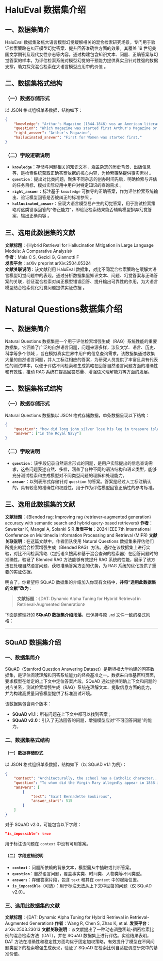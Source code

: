 # HaluEval 数据集介绍
## 一、数据集简介
HaluEval 数据集聚焦大语言模型幻觉缓解相关的混合检索研究场景，专门用于验证检索策略在纠正模型幻觉答案、提升回答准确性方面的效果。其覆盖 19 世纪美国文学期刊及现代女性杂志等内容，通过构建包含知识文本、问题、正确答案与幻觉答案的样本，为评估检索系统对模型幻觉的干预能力提供真实且针对性强的数据支撑，助力探究混合检索在大语言模型应用中的价值 。

## 二、数据集格式结构
### （一）数据存储形式  
以 JSON 格式组织单条数据，结构如下：  
```json
{
    "knowledge": "Arthur's Magazine (1844–1846) was an American literary periodical published in Philadelphia in the 19th century.First for Women is a woman's magazine published by Bauer Media Group in the USA.", 
    "question": "Which magazine was started first Arthur's Magazine or First for Women?", 
    "right_answer": "Arthur's Magazine", 
    "hallucinated_answer": "First for Women was started first."
}
```  

### （二）字段逻辑说明  
- **`knowledge`**：存储与问题相关的知识文本，涵盖杂志的历史背景、出版信息等，是检索系统获取正确答案依据的核心内容，为检索策略提供事实素材 。  
- **`question`**：提出对比类问题，聚焦不同杂志的创办时间先后，明确检索与评估的任务目标，模拟实际应用中用户对特定知识的查询需求 。  
- **`right_answer`**：标注基于 `knowledge` 可推导的正确答案，作为评估检索系统输出、验证模型回答是否被纠正的标准参照 。  
- **`hallucinated_answer`**：呈现大语言模型易产生的幻觉答案，用于测试检索策略对这类错误回答的“修正能力”，即验证检索结果能否辅助模型摒弃幻觉答案、输出正确内容 。  


## 三、选用此数据集的文献  
**文献标题**：《Hybrid Retrieval for Hallucination Mitigation in Large Language Models: A Comparative Analysis》  
**作者**：Mala C S, Gezici G, Giannotti F  
**发表平台**：arXiv preprint arXiv:2504.05324  
**文献关联说明**：该文献利用 HaluEval 数据集，对比不同混合检索策略在缓解大语言模型幻觉问题中的表现。通过分析数据集里知识文本、问题、幻觉答案与正确答案的关联，验证混合检索对纠正模型错误回答、提升输出可靠性的作用，为大语言模型结合检索优化幻觉问题提供实证依据 。 

# Natural Questions数据集介绍
## 一、数据集简介
Natural Questions 数据集是一个用于评估检索增强生成（RAG）系统性能的重要数据集。它涵盖了广泛的自然语言问题，问题来源多样，涉及文学、语言、历史、科学等多个领域 ，旨在模拟真实世界中用户的信息查询需求。该数据集通过收集大量的自然语言问题，并人工标注相应的答案，为研究人员提供了丰富且具有代表性的测试样本，以便于评估不同检索和生成策略在回答自然语言问题方面的准确性和有效性，推动 RAG 系统在提高回答质量、增强语义理解能力等方面的发展。

## 二、数据集格式结构
### （一）数据存储形式
Natural Questions 数据集以 JSON 格式存储数据，单条数据呈现以下结构：
```json
{
    "question": "how did long john silver lose his leg in treasure island", 
    "answer": ["in the Royal Navy"]
}
```

### （二）字段说明
- **`question`**：该字段记录自然语言形式的问题，是用户实际提出的信息查询需求，这些问题表述自然、多样，涵盖了各种不同的语法结构和语义类型，能够充分测试检索和生成模型对不同类型问题的理解和处理能力。
- **`answer`**：以列表形式存储针对 `question` 的答案。答案是经过人工标注确认的，具有较高的准确性和权威性，用于作为评估模型回答正确性的参考标准。

## 三、选用此数据集的文献
**文献标题**：《Blended rag: Improving rag (retriever-augmented generation) accuracy with semantic search and hybrid query-based retrievers》
**作者**：Sawarkar K, Mangal A, Solanki S R
**发表平台**：2024 IEEE 7th International Conference on Multimedia Information Processing and Retrieval (MIPR)
**文献关联说明**：在这篇文献中，作者团队使用 Natural Questions 数据集来评估他们所提出的混合检索增强生成（Blended RAG）方法。通过在该数据集上进行实验，对比不同检索策略（包括语义搜索和基于混合查询的检索器）在回答问题时的准确性，验证了 Blended RAG 方法能够有效提升 RAG 系统的性能，展示了该方法在处理自然语言问题、获取准确答案方面的优势，为 RAG 系统的优化提供了重要的实证依据。 

明白了，你希望将 SQuAD 数据集的介绍加入你现有文档中，**并将“选用此数据集的文献”改为**：

> **文献标题**：《DAT: Dynamic Alpha Tuning for Hybrid Retrieval in Retrieval-Augmented Generation》

下面是整理好的 **SQuAD 数据集介绍段落**，已保持与原 `.md` 文件一致的格式风格：

---

## SQuAD 数据集介绍

### 一、数据集简介

SQuAD（Stanford Question Answering Dataset）是斯坦福大学构建的问答数据集，是评估阅读理解和问答系统能力的经典基准之一。数据来自维基百科页面，要求模型在给定的上下文中定位答案片段。SQuAD 通过提供明确上下文和问题的对应关系，测试检索增强生成（RAG）系统在理解文本、提取信息方面的能力，并为构建高质量问答模型提供了标准测试环境。

该数据集包含两个版本：

* **SQuAD v1.1**：所有问题在上下文中都可以找到答案；
* **SQuAD v2.0**：引入了无法回答的问题，增强模型应对“不可回答问题”的能力。

### 二、数据集格式结构

#### （一）数据存储形式

以 JSON 格式组织单条数据，结构如下（以 SQuAD v1.1 为例）：

```json
{
    "context": "Architecturally, the school has a Catholic character...",
    "question": "To whom did the Virgin Mary allegedly appear in 1858 in Lourdes France?",
    "answers": [
        {
            "text": "Saint Bernadette Soubirous",
            "answer_start": 515
        }
    ]
}
```

对于 SQuAD v2.0，可能包含以下字段：

```json
"is_impossible": true
```

用于标注该问题在 `context` 中没有可用答案。

#### （二）字段逻辑说明

* **`context`**：问题所依赖的背景文本，模型需从中抽取或判断答案。
* **`question`**：自然语言问题，覆盖事实类、时间类、人物类等不同类型。
* **`answers`**：存储答案片段，包含 `text` 和其在 `context` 中的起始位置。
* **`is_impossible`**（可选）：用于标注无法从上下文中回答的问题（仅 SQuAD v2.0）。

### 三、选用此数据集的文献

**文献标题**：《DAT: Dynamic Alpha Tuning for Hybrid Retrieval in Retrieval-Augmented Generation》
**作者**：Wang R, Chen S, Zhao K, et al.
**发表平台**：arXiv:2503.23013 
**文献关联说明**：该文献提出了一种动态调整稀疏-稠密检索比例的混合检索方法（DAT），并在 SQuAD 数据集上进行评估。实验结果表明，DAT 方法在准确性和稳定性方面均优于固定加权策略，有效提升了模型在不同问题类型下的检索增强生成表现，验证了 SQuAD 在检索比例自适应调控研究中的基准价值。


